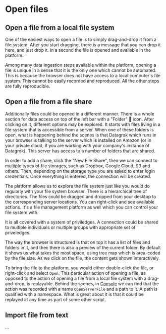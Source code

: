 # Open files

## Open a file from a local file system

One of the easiest ways to open a file is to simply drag-and-drop it from a file system. After
you start dragging, there is a message that you can drop it here, and just drop it. In a second
the file is opened and available in the platform.

Among many data ingestion steps available within the platform, opening a file is unique in a
sense that it is the only one which cannot be automated. This is because the browser does not
have access to a local computer's file system. This cannot be easily recorded and reproduced.
All the other steps are fully reproducible.

## Open a file from a file share

Additionally files could be opened in a different manner. There is a whole section for data
access on top of the left bar with a "Folder" 📁 icon. After clicking on it, different options may
be explored. It starts with files living in a file system that is accessible from a server. When
one of these folders is open, what is happening behind the scenes is that Datagrok which runs in
your browser is talking to the server which is installed on Amazon (or in your private cloud, if
you are working with your company's instance of Datagrok). This server has access to a number
of folders that are shared.

In order to add a share, click the "New File Share", then we can connect to multiple types of
file storages, such as Dropbox, Google Cloud, S3 and others. Then, depending on the storage type
you are asked to enter login credentials. Once everything is entered, the connection will be
created.

The platform allows us to explore the file system just like you would do regularly with your
file system browser. There is a hierarchical tree of directories. The files could be dragged and
dropped from your desktop to the corresponding server locations. You can right-click and see
available actions. It's a file management platform as well which you can control your file
system with.

It is all covered with a system of priviledges. A connection could be shared to multiple
individuals or multiple groups with appropriate set of priveledges.

The way the browser is structured is that on top it has a list of files and folders in it,
and then there is also a preview of the current folder. By default it shows us what takes
the most space, using tree map which is area-coded by the file size. As we click on the file,
the content gets shown interactively.

To bring the file to the platform, you would either double-click the file, or right-click
and select `Open`. This particular action of opening a file, as opposed to the action of
opening a file from a local file system with a drag-and-drop, is replayable. Behind the scenes,
in [Console]() we can find that the action was recorded with a name `OpenServerFile` and a path
to it. A path is qualified with a namespace. What is great about it is that it could be replayed
at any time as part of some other script.

## Import file from text

...